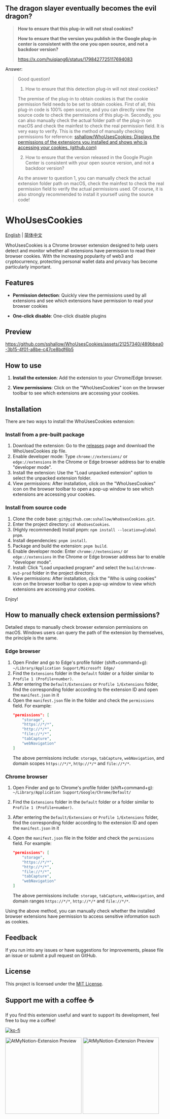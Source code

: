 ## The dragon slayer eventually becomes the evil dragon?

> **How to ensure that this plug-in will not steal cookies?**
>
>
> **How to ensure that the version you publish in the Google plug-in center is consistent with the one you open source, and not a backdoor version?**
>
> https://x.com/huiqiang6/status/1798427725117694083
>

Answer:

> Good question!
>
> 1. How to ensure that this detection plug-in will not steal cookies?
>
> The premise of the plug-in to obtain cookies is that the cookie permission field needs to be set to obtain cookies. First of all, this plug-in code is 100% open source, and you can directly view the source code to check the permissions of this plug-in. Secondly, you can also manually check the actual folder path of the plug-in on macOS and check the mainfest to check the real permission field. It is very easy to verify. This is the method of manually checking permissions for reference: [sshallow/WhoUsesCookies: Displays the permissions of the extensions you installed and shows who is accessing your cookies. (github.com)](https://github.com/sshallow/WhoUsesCookies?tab=readme-ov-file#%E5%A6%82%E4%BD%95%E6%89%8B%E5%8A%A8%E6%A3%80%E6%9F%A5%E6%89%A9%E5%B1%95%E6%9D%83%E9%99%90)
>
> 2. How to ensure that the version released in the Google Plugin Center is consistent with your open source version, and not a backdoor version?
>
> As the answer to question 1, you can manually check the actual extension folder path on macOS, check the mainfest to check the real permission field to verify the actual permissions used. Of course, it is also strongly recommended to install it yourself using the source code!
>

# WhoUsesCookies

[English](README.en.md) | [简体中文](README.md)

WhoUsesCookies is a Chrome browser extension designed to help users detect and monitor whether all extensions have permission to read their browser cookies. With the increasing popularity of web3 and cryptocurrency, protecting personal wallet data and privacy has become particularly important.

## Features

- **Permission detection**: Quickly view the permissions used by all extensions and see which extensions have permission to read your browser cookies

- **One-click disable**: One-click disable plugins

## Preview

https://github.com/sshallow/WhoUsesCookies/assets/21257340/489bbea0-3b15-4f01-a8be-c47ce8bdf6b5

## How to use

1. **Install the extension**: Add the extension to your Chrome/Edge browser.

2. **View permissions**: Click on the "WhoUsesCookies" icon on the browser toolbar to see which extensions are accessing your cookies.

## Installation

There are two ways to install the WhoUsesCookies extension:

### Install from a pre-built package

1. Download the extension: Go to the [releases](https://github.com/sshallow/WhoUsesCookies/releases/tag/product) page and download the WhoUsesCookies zip file.
2. Enable developer mode: Type `chrome://extensions/` or `edge://extensions` in the Chrome or Edge browser address bar to enable "developer mode".
3. Install the extension: Use the "Load unpacked extension" option to select the unpacked extension folder.
4. View permissions: After installation, click on the "WhoUsesCookies" icon on the browser toolbar to open a pop-up window to see which extensions are accessing your cookies.

### Install from source code
1. Clone the code base: `git@github.com:sshallow/WhoUsesCookies.git`.
2. Enter the project directory: `cd WhoUsesCookies`.
3. (Highly recommended) Install pnpm: `npm install --location=global pnpm`.
4. Install dependencies: `pnpm install`.
5. Package and build the extension: `pnpm build`.
6. Enable developer mode: Enter `chrome://extensions/` or `edge://extensions` in the Chrome or Edge browser address bar to enable "developer mode".
7. Install: Click "Load unpacked program" and select the `build/chrome-mv3-prod` folder in the project directory.
8. View permissions: After installation, click the "Who is using cookies" icon on the browser toolbar to open a pop-up window to view which extensions are accessing your cookies.

Enjoy!

## How to manually check extension permissions?

Detailed steps to manually check browser extension permissions on macOS. Windows users can query the path of the extension by themselves, the principle is the same.

### Edge browser

1. Open Finder and go to Edge's profile folder (shift+command+g): `~/Library/Application Support/Microsoft Edge/`
2. Find the `Extensions` folder in the `Default` folder or a folder similar to `Profile 1 (Profile+number)`.
3. After entering the `Default/Extensions` or `Profile 1/Extensions` folder, find the corresponding folder according to the extension ID and open the `manifest.json` in it
4. Open the `manifest.json` file in the folder and check the `permissions` field. For example:
   ```json
   "permissions": [
       "storage",
       "https://*/*",
       "http://*/*",
       "file://*/*",
       "tabCapture",
       "webNavigation"
   ]
   ```
   The above permissions include: `storage`, `tabCapture`, `webNavigation`, and domain scopes `https://*/*`, `http://*/*` and `file://*/*`.

### Chrome browser

1. Open Finder and go to Chrome's profile folder (shift+command+g): `~/Library/Application Support/Google/Chrome/Default/`
2. Find the `Extensions` folder in the `Default` folder or a folder similar to `Profile 1 (Profile+number)`.
3. After entering the `Default/Extensions` or `Profile 1/Extensions` folder, find the corresponding folder according to the extension ID and open the `manifest.json` in it

4. Open the `manifest.json` file in the folder and check the `permissions` field. For example:
   ```json
   "permissions": [
       "storage",
       "https://*/*",
       "http://*/*",
       "file://*/*",
       "tabCapture",
       "webNavigation"
   ]
   ```
   The above permissions include: `storage`, `tabCapture`, `webNavigation`, and domain ranges `https://*/*`, `http://*/*` and `file://*/*`.

Using the above method, you can manually check whether the installed browser extensions have permission to access sensitive information such as cookies.

## Feedback

If you run into any issues or have suggestions for improvements, please file an issue or submit a pull request on GitHub.

## License

This project is licensed under the [MIT License](LICENSE).

## Support me with a coffee ☕

If you find this extension useful and want to support its development, feel free to buy me a coffee!

[![ko-fi](https://ko-fi.com/img/githubbutton_sm.svg)](https://ko-fi.com/B0B2XG28D)

<img src="https://github.com/sshallow/AtMyNotion-Extension/assets/21257340/d8e9a707-c86d-40f6-80fa-20b5130a09ff" alt="AtMyNotion-Extension Preview" width="240px">

<img src="https://github.com/sshallow/AtMyNotion-Extension/assets/21257340/0300a891-b741-4ea0-aa26-eee2c728f1b1" alt="AtMyNotion-Extension Preview" width="240px">

